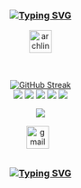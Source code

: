 <h3 align="center">



[![Typing SVG](https://readme-typing-svg.demolab.com?font=Fantasque+Sans+Mono&weight=700&size=24&pause=1000&color=0e75b6&center=true&width=446&lines=Hello%2C+It's+victor☠️;I+use+Arch+BTW)](https://git.io/typing-svg)

</h3>


<div align="center">
   <a href="https://archlinux.org/" target="_blank">
        <img src="https://www.vectorlogo.zone/logos/archlinux/archlinux-icon.svg" alt="archlinux" width="40" height="40"/> 
    </a>
</div>

<br>

	
<br>

<div align="center">	

[![GitHub Streak](https://streak-stats.demolab.com?user=Prime-victor&theme=shadow-green&border_radius=13.9&date_format=M%20j%5B%2C%20Y%5D)](https://git.io/streak-stats)  
![](http://github-profile-summary-cards.vercel.app/api/cards/profile-details?username=Prime-victor&theme=blueberry)
![](http://github-profile-summary-cards.vercel.app/api/cards/repos-per-language?username=Prime-victor&theme=blueberry)
![](http://github-profile-summary-cards.vercel.app/api/cards/most-commit-language?username=Prime-victor&theme=blueberry)
![](http://github-profile-summary-cards.vercel.app/api/cards/stats?username=Prime-victor&theme=blueberry)
![](http://github-profile-summary-cards.vercel.app/api/cards/productive-time?username=Prime-victor&theme=blueberry&utcOffset=8)
 

![](https://quotes-github-readme.vercel.app/api?type=horizontal&theme=shadow-green&border_radius=13)
  
  <div class="footer" align="center" style="margin:15px;">
    <a href="mailto:victorkiptum85@gmail.com" target="_blank">
        <img style="margin:0 10px 10px 0;" src="https://user-images.githubusercontent.com/78341798/194531383-ddb2b774-5bb9-491c-b601-4a4a7d9792fb.svg" alt="gmail" width="40px"/>
    </a>
    
</div>
<h3 align="center">
  
  [![Typing SVG](https://readme-typing-svg.herokuapp.com?font=Fantasque+Sans+Mono&weight=700&size=24&pause=1000&color=0e75b6&center=true&width=446&lines=Thank+you+for+visiting!+%F0%9F%91%8D)](https://git.io/typing-svg)

</h3>


  



<!---
Prime-victor/Prime-victor is a ✨ special ✨ repository because its `README.md` (this file) appears on your GitHub profile.
You can click the Preview link to take a look at your changes.
--->
